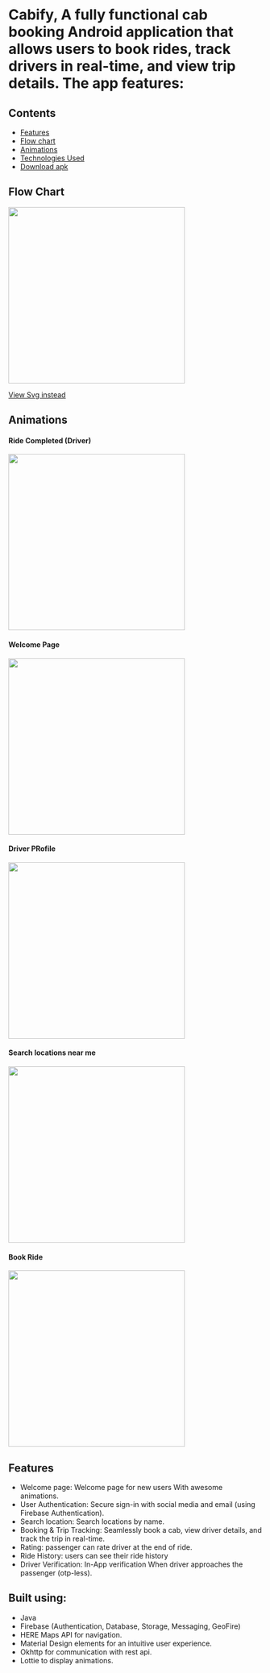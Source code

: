 # Cabify, A fully functional cab booking Android application that allows users to book rides, track drivers in real-time, and view trip details. The app features:
## Contents
* [Features](#features)
* [Flow chart](#flow-chart)
* [Animations](#Features)
* [Technologies Used](#built-using)
* [Download apk](https://github.com/aka-munan/cabify/blob/main/app-release.apk)



## Flow Chart
<img src="https://github.com/user-attachments/assets/34081a7d-1246-4e9d-91a3-5b34d65f27c2" width="350"  /> 

[View Svg instead](https://github.com/user-attachments/assets/34081a7d-1246-4e9d-91a3-5b34d65f27c2)

## Animations
#### Ride Completed (Driver)
<img src="https://github.com/user-attachments/assets/a44254c8-6bb2-4d17-b594-b3133beb2d98" width="350"  /> 

#### Welcome Page
<img src="https://github.com/user-attachments/assets/2d713d52-ddc8-42c0-9d67-3bf68dae0ebf" width="350"  /> 

#### Driver PRofile
<img src="https://github.com/user-attachments/assets/52d70965-12d2-4c8a-89e4-cd2941f4dbf4" width="350"  /> 

#### Search locations near me
<img src="https://github.com/user-attachments/assets/3139ea02-9060-4e75-9305-7200a5a889d4" width="350"  /> 

#### Book Ride
<img src="https://github.com/user-attachments/assets/92044595-f5f3-4c5a-8f6b-33d3ef06dd8d" width="350"  /> 

## Features
* Welcome page: Welcome page for new users With awesome animations.
* User Authentication: Secure sign-in with social media and email (using Firebase Authentication).
* Search location: Search locations by name.
* Booking & Trip Tracking: Seamlessly book a cab, view driver details, and track the trip in real-time.
* Rating: passenger can rate driver at the end of ride.
* Ride History: users can see their ride history 
* Driver Verification: In-App verification When driver approaches the passenger (otp-less).



## Built using: 

* Java
* Firebase (Authentication, Database, Storage, Messaging, GeoFire)
* HERE Maps API for navigation.
* Material Design elements for an intuitive user experience.
* Okhttp for communication with rest api.
* Lottie to display animations.


